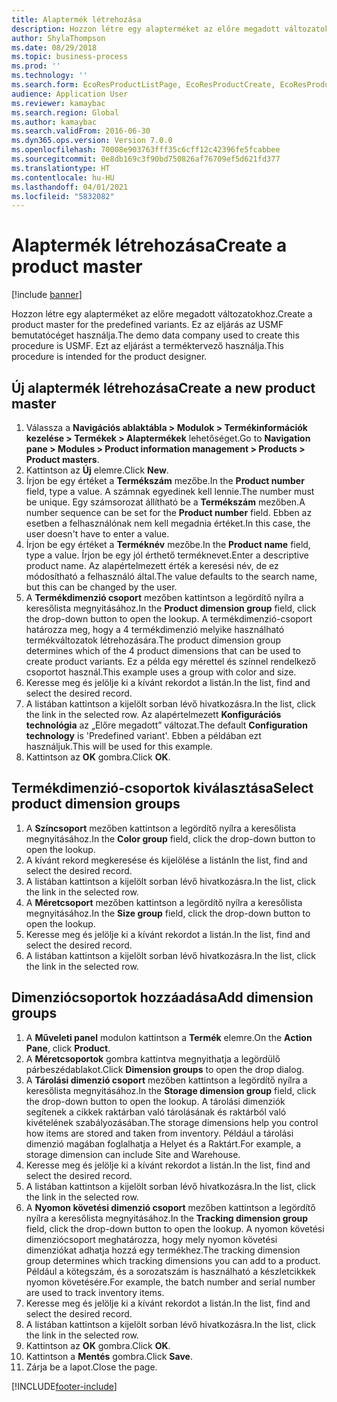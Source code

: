 ```yaml
---
title: Alaptermék létrehozása
description: Hozzon létre egy alapterméket az előre megadott változatokhoz.
author: ShylaThompson
ms.date: 08/29/2018
ms.topic: business-process
ms.prod: ''
ms.technology: ''
ms.search.form: EcoResProductListPage, EcoResProductCreate, EcoResProductDetails, EcoResProductInventoryDimensionGroups
audience: Application User
ms.reviewer: kamaybac
ms.search.region: Global
ms.author: kamaybac
ms.search.validFrom: 2016-06-30
ms.dyn365.ops.version: Version 7.0.0
ms.openlocfilehash: 70008e903763fff35c6cff12c42396fe5fcabbee
ms.sourcegitcommit: 0e8db169c3f90bd750826af76709ef5d621fd377
ms.translationtype: HT
ms.contentlocale: hu-HU
ms.lasthandoff: 04/01/2021
ms.locfileid: "5832082"
---
```

# <a name="create-a-product-master"></a><span data-ttu-id="abe41-103">Alaptermék létrehozása</span><span class="sxs-lookup"><span data-stu-id="abe41-103">Create a product master</span></span>

[!include [banner](../../includes/banner.md)]

<span data-ttu-id="abe41-104">Hozzon létre egy alapterméket az előre megadott változatokhoz.</span><span class="sxs-lookup"><span data-stu-id="abe41-104">Create a product master for the predefined variants.</span></span> <span data-ttu-id="abe41-105">Ez az eljárás az USMF bemutatócéget használja.</span><span class="sxs-lookup"><span data-stu-id="abe41-105">The demo data company used to create this procedure is USMF.</span></span> <span data-ttu-id="abe41-106">Ezt az eljárást a terméktervező használja.</span><span class="sxs-lookup"><span data-stu-id="abe41-106">This procedure is intended for the product designer.</span></span>


## <a name="create-a-new-product-master"></a><span data-ttu-id="abe41-107">Új alaptermék létrehozása</span><span class="sxs-lookup"><span data-stu-id="abe41-107">Create a new product master</span></span>
1. <span data-ttu-id="abe41-108">Válassza a **Navigációs ablaktábla > Modulok > Termékinformációk kezelése > Termékek > Alaptermékek** lehetőséget.</span><span class="sxs-lookup"><span data-stu-id="abe41-108">Go to **Navigation pane > Modules > Product information management > Products > Product masters**.</span></span>
2. <span data-ttu-id="abe41-109">Kattintson az **Új** elemre.</span><span class="sxs-lookup"><span data-stu-id="abe41-109">Click **New**.</span></span>
3. <span data-ttu-id="abe41-110">Írjon be egy értéket a **Termékszám** mezőbe.</span><span class="sxs-lookup"><span data-stu-id="abe41-110">In the **Product number** field, type a value.</span></span> <span data-ttu-id="abe41-111">A számnak egyedinek kell lennie.</span><span class="sxs-lookup"><span data-stu-id="abe41-111">The number must be unique.</span></span> <span data-ttu-id="abe41-112">Egy számsorozat állítható be a **Termékszám** mezőben.</span><span class="sxs-lookup"><span data-stu-id="abe41-112">A number sequence can be set for the **Product number** field.</span></span> <span data-ttu-id="abe41-113">Ebben az esetben a felhasználónak nem kell megadnia értéket.</span><span class="sxs-lookup"><span data-stu-id="abe41-113">In this case, the user doesn't have to enter a value.</span></span>
4. <span data-ttu-id="abe41-114">Írjon be egy értéket a **Terméknév** mezőbe.</span><span class="sxs-lookup"><span data-stu-id="abe41-114">In the **Product name** field, type a value.</span></span> <span data-ttu-id="abe41-115">Írjon be egy jól érthető terméknevet.</span><span class="sxs-lookup"><span data-stu-id="abe41-115">Enter a descriptive product name.</span></span> <span data-ttu-id="abe41-116">Az alapértelmezett érték a keresési név, de ez módosítható a felhasználó által.</span><span class="sxs-lookup"><span data-stu-id="abe41-116">The value defaults to the search name, but this can be changed by the user.</span></span>
5. <span data-ttu-id="abe41-117">A **Termékdimenzió csoport** mezőben kattintson a legördítő nyílra a keresőlista megnyitásához.</span><span class="sxs-lookup"><span data-stu-id="abe41-117">In the **Product dimension group** field, click the drop-down button to open the lookup.</span></span> <span data-ttu-id="abe41-118">A termékdimenzió-csoport határozza meg, hogy a 4 termékdimenzió melyike használható termékváltozatok létrehozására.</span><span class="sxs-lookup"><span data-stu-id="abe41-118">The product dimension group determines which of the 4 product dimensions that can be used to create product variants.</span></span> <span data-ttu-id="abe41-119">Ez a példa egy mérettel és színnel rendelkező csoportot használ.</span><span class="sxs-lookup"><span data-stu-id="abe41-119">This example uses a group with color and size.</span></span>
6. <span data-ttu-id="abe41-120">Keresse meg és jelölje ki a kívánt rekordot a listán.</span><span class="sxs-lookup"><span data-stu-id="abe41-120">In the list, find and select the desired record.</span></span>
7. <span data-ttu-id="abe41-121">A listában kattintson a kijelölt sorban lévő hivatkozásra.</span><span class="sxs-lookup"><span data-stu-id="abe41-121">In the list, click the link in the selected row.</span></span> <span data-ttu-id="abe41-122">Az alapértelmezett **Konfigurációs technológia** az „Előre megadott” változat.</span><span class="sxs-lookup"><span data-stu-id="abe41-122">The default **Configuration technology** is 'Predefined variant'.</span></span> <span data-ttu-id="abe41-123">Ebben a példában ezt használjuk.</span><span class="sxs-lookup"><span data-stu-id="abe41-123">This will be used for this example.</span></span>
8. <span data-ttu-id="abe41-124">Kattintson az **OK** gombra.</span><span class="sxs-lookup"><span data-stu-id="abe41-124">Click **OK**.</span></span>

## <a name="select-product-dimension-groups"></a><span data-ttu-id="abe41-125">Termékdimenzió-csoportok kiválasztása</span><span class="sxs-lookup"><span data-stu-id="abe41-125">Select product dimension groups</span></span>
1. <span data-ttu-id="abe41-126">A **Színcsoport** mezőben kattintson a legördítő nyílra a keresőlista megnyitásához.</span><span class="sxs-lookup"><span data-stu-id="abe41-126">In the **Color group** field, click the drop-down button to open the lookup.</span></span>
2. <span data-ttu-id="abe41-127">A kívánt rekord megkeresése és kijelölése a listán</span><span class="sxs-lookup"><span data-stu-id="abe41-127">In the list, find and select the desired record.</span></span>
3. <span data-ttu-id="abe41-128">A listában kattintson a kijelölt sorban lévő hivatkozásra.</span><span class="sxs-lookup"><span data-stu-id="abe41-128">In the list, click the link in the selected row.</span></span>
4. <span data-ttu-id="abe41-129">A **Méretcsoport** mezőben kattintson a legördítő nyílra a keresőlista megnyitásához.</span><span class="sxs-lookup"><span data-stu-id="abe41-129">In the **Size group** field, click the drop-down button to open the lookup.</span></span>
5. <span data-ttu-id="abe41-130">Keresse meg és jelölje ki a kívánt rekordot a listán.</span><span class="sxs-lookup"><span data-stu-id="abe41-130">In the list, find and select the desired record.</span></span>
6. <span data-ttu-id="abe41-131">A listában kattintson a kijelölt sorban lévő hivatkozásra.</span><span class="sxs-lookup"><span data-stu-id="abe41-131">In the list, click the link in the selected row.</span></span>

## <a name="add-dimension-groups"></a><span data-ttu-id="abe41-132">Dimenziócsoportok hozzáadása</span><span class="sxs-lookup"><span data-stu-id="abe41-132">Add dimension groups</span></span>
1. <span data-ttu-id="abe41-133">A **Műveleti panel** modulon kattintson a **Termék** elemre.</span><span class="sxs-lookup"><span data-stu-id="abe41-133">On the **Action Pane**, click **Product**.</span></span>
2. <span data-ttu-id="abe41-134">A **Méretcsoportok** gombra kattintva megnyithatja a legördülő párbeszédablakot.</span><span class="sxs-lookup"><span data-stu-id="abe41-134">Click **Dimension groups** to open the drop dialog.</span></span>
3. <span data-ttu-id="abe41-135">A **Tárolási dimenzió csoport** mezőben kattintson a legördítő nyílra a keresőlista megnyitásához.</span><span class="sxs-lookup"><span data-stu-id="abe41-135">In the **Storage dimension group** field, click the drop-down button to open the lookup.</span></span> <span data-ttu-id="abe41-136">A tárolási dimenziók segítenek a cikkek raktárban való tárolásának és raktárból való kivételének szabályozásában.</span><span class="sxs-lookup"><span data-stu-id="abe41-136">The storage dimensions help you control how items are stored and taken from inventory.</span></span> <span data-ttu-id="abe41-137">Például a tárolási dimenzió magában foglalhatja a Helyet és a Raktárt.</span><span class="sxs-lookup"><span data-stu-id="abe41-137">For example, a storage dimension can include Site and Warehouse.</span></span>
4. <span data-ttu-id="abe41-138">Keresse meg és jelölje ki a kívánt rekordot a listán.</span><span class="sxs-lookup"><span data-stu-id="abe41-138">In the list, find and select the desired record.</span></span>
5. <span data-ttu-id="abe41-139">A listában kattintson a kijelölt sorban lévő hivatkozásra.</span><span class="sxs-lookup"><span data-stu-id="abe41-139">In the list, click the link in the selected row.</span></span>
6. <span data-ttu-id="abe41-140">A **Nyomon követési dimenzió csoport** mezőben kattintson a legördítő nyílra a keresőlista megnyitásához.</span><span class="sxs-lookup"><span data-stu-id="abe41-140">In the **Tracking dimension group** field, click the drop-down button to open the lookup.</span></span> <span data-ttu-id="abe41-141">A nyomon követési dimenziócsoport meghatározza, hogy mely nyomon követési dimenziókat adhatja hozzá egy termékhez.</span><span class="sxs-lookup"><span data-stu-id="abe41-141">The tracking dimension group determines which tracking dimensions you can add to a product.</span></span> <span data-ttu-id="abe41-142">Például a kötegszám, és a sorozatszám is használható a készletcikkek nyomon követésére.</span><span class="sxs-lookup"><span data-stu-id="abe41-142">For example, the batch number and serial number are used to track inventory items.</span></span>
7. <span data-ttu-id="abe41-143">Keresse meg és jelölje ki a kívánt rekordot a listán.</span><span class="sxs-lookup"><span data-stu-id="abe41-143">In the list, find and select the desired record.</span></span>
8. <span data-ttu-id="abe41-144">A listában kattintson a kijelölt sorban lévő hivatkozásra.</span><span class="sxs-lookup"><span data-stu-id="abe41-144">In the list, click the link in the selected row.</span></span>
9. <span data-ttu-id="abe41-145">Kattintson az **OK** gombra.</span><span class="sxs-lookup"><span data-stu-id="abe41-145">Click **OK**.</span></span>
10. <span data-ttu-id="abe41-146">Kattintson a **Mentés** gombra.</span><span class="sxs-lookup"><span data-stu-id="abe41-146">Click **Save**.</span></span>
11. <span data-ttu-id="abe41-147">Zárja be a lapot.</span><span class="sxs-lookup"><span data-stu-id="abe41-147">Close the page.</span></span>



[!INCLUDE[footer-include](../../../includes/footer-banner.md)]
